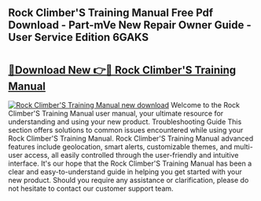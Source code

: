 ## Rock Climber'S Training Manual Free Pdf Download - Part-mVe New Repair Owner Guide - User Service Edition 6GAKS

# <h2><a href="http://cf10453.oget.top/?id=Rock+Climber%27S+Training+Manual">🔗Download New 👉🔴 Rock Climber'S Training Manual</a></h2>

[![Rock Climber'S Training Manual new download](https://i.imgur.com/5g1atiW.png)](http://cf10453.oget.top/?id=Rock+Climber%27S+Training+Manual)
Welcome to the Rock Climber'S Training Manual user manual, your ultimate resource for understanding and using your new product. Troubleshooting Guide This section offers solutions to common issues encountered while using your Rock Climber'S Training Manual. Rock Climber'S Training Manual advanced features include geolocation, smart alerts, customizable themes, and multi-user access, all easily controlled through the user-friendly and intuitive interface. It's our hope that the Rock Climber'S Training Manual has been a clear and easy-to-understand guide in helping you get started with your new product. Should you require any assistance or clarification, please do not hesitate to contact our customer support team.
